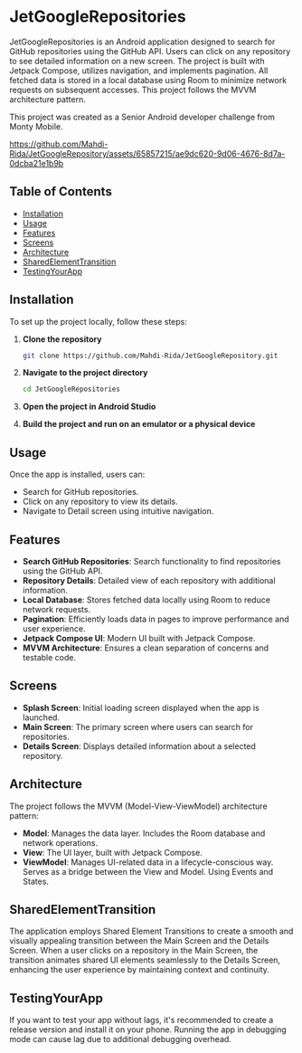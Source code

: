 # JetGoogleRepositories

JetGoogleRepositories is an Android application designed to search for GitHub repositories using the GitHub API. Users can click on any repository to see detailed information on a new screen. The project is built with Jetpack Compose, utilizes navigation, and implements pagination. All fetched data is stored in a local database using Room to minimize network requests on subsequent accesses. This project follows the MVVM architecture pattern.

This project was created as a Senior Android developer challenge from Monty Mobile.


https://github.com/Mahdi-Rida/JetGoogleRepository/assets/65857215/ae9dc620-9d06-4676-8d7a-0dcba21e1b9b



## Table of Contents

- [Installation](#installation)
- [Usage](#usage)
- [Features](#features)
- [Screens](#screens)
- [Architecture](#architecture)
- [SharedElementTransition](#SharedElementTransition)
- [TestingYourApp](#TestingYourApp)

## Installation

To set up the project locally, follow these steps:

1. **Clone the repository**
    ```sh
    git clone https://github.com/Mahdi-Rida/JetGoogleRepository.git
    ```

2. **Navigate to the project directory**
    ```sh
    cd JetGoogleRepositories
    ```

3. **Open the project in Android Studio**

4. **Build the project and run on an emulator or a physical device**

## Usage

Once the app is installed, users can:

- Search for GitHub repositories.
- Click on any repository to view its details.
- Navigate to Detail screen using intuitive navigation.

## Features

- **Search GitHub Repositories**: Search functionality to find repositories using the GitHub API.
- **Repository Details**: Detailed view of each repository with additional information.
- **Local Database**: Stores fetched data locally using Room to reduce network requests.
- **Pagination**: Efficiently loads data in pages to improve performance and user experience.
- **Jetpack Compose UI**: Modern UI built with Jetpack Compose.
- **MVVM Architecture**: Ensures a clean separation of concerns and testable code.

## Screens

- **Splash Screen**: Initial loading screen displayed when the app is launched.
- **Main Screen**: The primary screen where users can search for repositories.
- **Details Screen**: Displays detailed information about a selected repository.

## Architecture

The project follows the MVVM (Model-View-ViewModel) architecture pattern:

- **Model**: Manages the data layer. Includes the Room database and network operations.
- **View**: The UI layer, built with Jetpack Compose.
- **ViewModel**: Manages UI-related data in a lifecycle-conscious way. Serves as a bridge between the View and Model. Using Events and States.

## SharedElementTransition

The application employs Shared Element Transitions to create a smooth and visually appealing transition between the Main Screen and the Details Screen. When a user clicks on a repository in the Main Screen, the transition animates shared UI elements seamlessly to the Details Screen, enhancing the user experience by maintaining context and continuity.

## TestingYourApp

If you want to test your app without lags, it's recommended to create a release version and install it on your phone. Running the app in debugging mode can cause lag due to additional debugging overhead.


